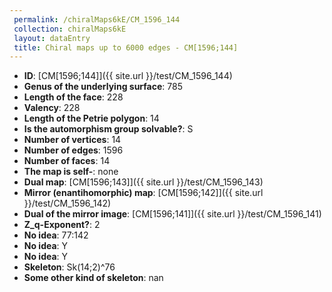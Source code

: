 ```yaml
--- 
 permalink: /chiralMaps6kE/CM_1596_144 
 collection: chiralMaps6kE
 layout: dataEntry
 title: Chiral maps up to 6000 edges - CM[1596;144]
---
```


- **ID**: [CM[1596;144]]({{ site.url }}/test/CM_1596_144)
- **Genus of the underlying surface**: 785
- **Length of the face**: 228
- **Valency**: 228
- **Length of the Petrie polygon**: 14
- **Is the automorphism group solvable?**: S
- **Number of vertices**: 14
- **Number of edges**: 1596
- **Number of faces**: 14
- **The map is self-**: none
- **Dual map**: [CM[1596;143]]({{ site.url }}/test/CM_1596_143)
- **Mirror (enantihomorphic) map**: [CM[1596;142]]({{ site.url }}/test/CM_1596_142)
- **Dual of the mirror image**: [CM[1596;141]]({{ site.url }}/test/CM_1596_141)
- **Z_q-Exponent?**: 2
- **No idea**:  77:142
- **No idea**: Y
- **No idea**: Y
- **Skeleton**: Sk(14;2)^76
- **Some other kind of skeleton**: nan
